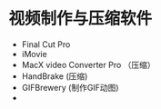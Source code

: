 # 视频制作与压缩软件

* Final Cut Pro
* iMovie
* MacX video Converter Pro （压缩）
* HandBrake (压缩)
* GIFBrewery (制作GIF动图)
* 
